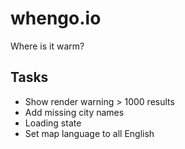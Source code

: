 # whengo.io
Where is it warm?


## Tasks
* Show render warning > 1000 results
* Add missing city names
* Loading state
* Set map language to all English

